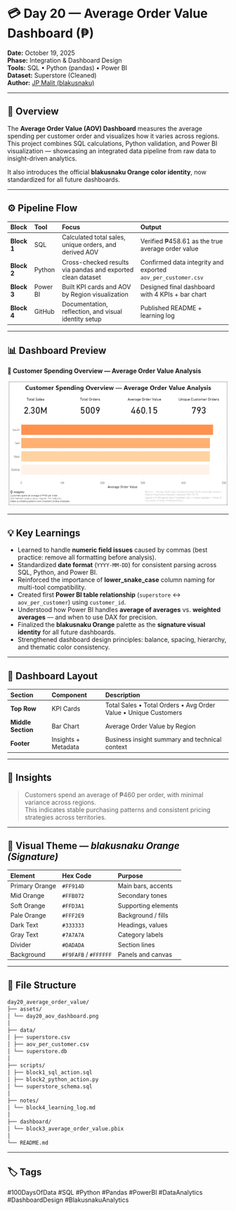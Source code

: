 # 💳 Day 20 — Average Order Value Dashboard (₱)

**Date:** October 19, 2025  
**Phase:** Integration & Dashboard Design  
**Tools:** SQL • Python (pandas) • Power BI  
**Dataset:** Superstore (Cleaned)  
**Author:** [JP Malit (blakusnaku)](https://github.com/blakusnaku)

---

## 🧭 Overview  
The **Average Order Value (AOV) Dashboard** measures the average spending per customer order and visualizes how it varies across regions.  
This project combines SQL calculations, Python validation, and Power BI visualization — showcasing an integrated data pipeline from raw data to insight-driven analytics.  

It also introduces the official **blakusnaku Orange color identity**, now standardized for all future dashboards.

---

## ⚙️ Pipeline Flow

| Block | Tool | Focus | Output |
|:------|:-----|:------|:--------|
| **Block 1** | SQL | Calculated total sales, unique orders, and derived AOV | Verified ₱458.61 as the true average order value |
| **Block 2** | Python | Cross-checked results via pandas and exported clean dataset | Confirmed data integrity and exported `aov_per_customer.csv` |
| **Block 3** | Power BI | Built KPI cards and AOV by Region visualization | Designed final dashboard with 4 KPIs + bar chart |
| **Block 4** | GitHub | Documentation, reflection, and visual identity setup | Published README + learning log |

---

## 📊 Dashboard Preview  

**📍 Customer Spending Overview — Average Order Value Analysis**  

![AOV Dashboard Preview](assets/day20_aov_dashboard.png)

---

## 💡 Key Learnings  
- Learned to handle **numeric field issues** caused by commas (best practice: remove all formatting before analysis).  
- Standardized **date format** (`YYYY-MM-DD`) for consistent parsing across SQL, Python, and Power BI.  
- Reinforced the importance of **lower_snake_case** column naming for multi-tool compatibility.  
- Created first **Power BI table relationship** (`superstore` ↔ `aov_per_customer`) using `customer_id`.  
- Understood how Power BI handles **average of averages** vs. **weighted averages** — and when to use DAX for precision.  
- Finalized the **blakusnaku Orange** palette as the **signature visual identity** for all future dashboards.  
- Strengthened dashboard design principles: balance, spacing, hierarchy, and thematic color consistency.

---

## 🧱 Dashboard Layout  

| Section | Component | Description |
|:--|:--|:--|
| **Top Row** | KPI Cards | Total Sales • Total Orders • Avg Order Value • Unique Customers |
| **Middle Section** | Bar Chart | Average Order Value by Region |
| **Footer** | Insights + Metadata | Business insight summary and technical context |

---

## 🧠 Insights  
> Customers spend an average of ₱460 per order, with minimal variance across regions.  
> This indicates stable purchasing patterns and consistent pricing strategies across territories.  

---

## 🎨 Visual Theme — *blakusnaku Orange (Signature)*  

| Element | Hex Code | Purpose |
|:--|:--|:--|
| Primary Orange | `#FF914D` | Main bars, accents |
| Mid Orange | `#FFB072` | Secondary tones |
| Soft Orange | `#FFD3A1` | Supporting elements |
| Pale Orange | `#FFF2E9` | Background / fills |
| Dark Text | `#333333` | Headings, values |
| Gray Text | `#7A7A7A` | Category labels |
| Divider | `#DADADA` | Section lines |
| Background | `#F9FAFB` / `#FFFFFF` | Panels and canvas |

---

## 📁 File Structure  

```
day20_average_order_value/
├── assets/
│ └── day20_aov_dashboard.png
│
├── data/
│ ├── superstore.csv
│ ├── aov_per_customer.csv
│ └── superstore.db
│
├── scripts/
│ ├── block1_sql_action.sql
│ ├── block2_python_action.py
│ └── superstore_schema.sql
│
├── notes/
│ └── block4_learning_log.md
│
├── dashboard/
│ └── block3_average_order_value.pbix
│
└── README.md
```

---

## 🏷️ Tags  
#100DaysOfData #SQL #Python #Pandas #PowerBI #DataAnalytics #DashboardDesign #BlakusnakuAnalytics

 